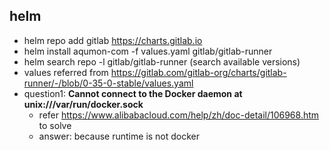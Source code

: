 ## helm
- helm repo add gitlab https://charts.gitlab.io
- helm install aqumon-com -f values.yaml gitlab/gitlab-runner
- helm search repo -l gitlab/gitlab-runner (search available versions)
- values referred from https://gitlab.com/gitlab-org/charts/gitlab-runner/-/blob/0-35-0-stable/values.yaml
- question1: **Cannot connect to the Docker daemon at unix:///var/run/docker.sock**
  - refer https://www.alibabacloud.com/help/zh/doc-detail/106968.htm to solve
  - answer: because runtime is not docker